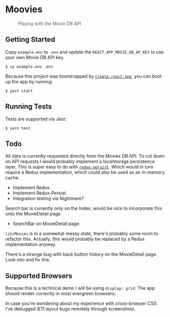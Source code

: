 # Moovies

> Playing with the Movie DB API

## Getting Started

Copy `example.env` to `.env` and update the `REACT_APP_MOVIE_DB_AP_KEY` to use your own
Movie DB API key.

```
$ cp example.env .env
```

Because this project was bootstrapped by [`create-react-app`](https://github.com/facebookincubator/create-react-app), you can boot up the app by running:

```
$ yarn start
```

## Running Tests

Tests are supported via Jest:

```
$ yarn test
```

## Todo

All data is currently requested directly from the Movies DB API. To cut down on
API requests I would probably implement a localstorage persistence layer. This
is super easy to do with
[`redux-persist`](https://github.com/rt2zz/redux-persist). Which would in turn
require a Redux implementation, which could also be used as an in-memory cache.

- Implement Redux.
- Implement Redux-Persist.
- Integration testing via Nightmare?

Search bar is currently only on the Index, would be nice to incorporate this
onto the MovieDetail page.

- SearchBar on MovieDetail page.

`lib/Movies` is in a somewhat messy state, there's probably some room to
refactor this. Actually, this would probably be replaced by a Redux
implementation anyway.

There's a strange bug with back button history on the MovieDetail page. Look into and
fix this.

## Supported Browsers

Because this is a technical demo I will be using `display: grid`. The app should
render correctly in most evergreen browsers.

In case you're wondering about my experience with cross-browser CSS: I've 
debugged IE11 layout bugs remotely through screenshots.
